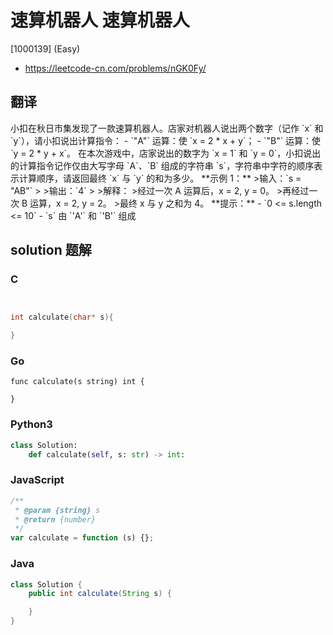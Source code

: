 # 速算机器人 速算机器人

[1000139] (Easy)

- https://leetcode-cn.com/problems/nGK0Fy/

## 翻译

小扣在秋日市集发现了一款速算机器人。店家对机器人说出两个数字（记作 \`x\` 和 \`y\`），请小扣说出计算指令： - \`"A"\` 运算：使 \`x = 2 \* x + y\`； - \`"B"\` 运算：使 \`y = 2 \* y + x\`。 在本次游戏中，店家说出的数字为 \`x = 1\` 和 \`y = 0\`，小扣说出的计算指令记作仅由大写字母 \`A\`、\`B\` 组成的字符串 \`s\`，字符串中字符的顺序表示计算顺序，请返回最终 \`x\` 与 \`y\` 的和为多少。 \*\*示例 1：\*\* >输入：\`s = "AB"\` > >输出：\`4\` > >解释： >经过一次 A 运算后，x = 2, y = 0。 >再经过一次 B 运算，x = 2, y = 2。 >最终 x 与 y 之和为 4。 \*\*提示：\*\* - \`0 <= s.length <= 10\` - \`s\` 由 \`'A'\` 和 \`'B'\` 组成

## solution 题解

### C

```c


int calculate(char* s){

}
```

### Go

```golang
func calculate(s string) int {

}
```

### Python3

```python
class Solution:
    def calculate(self, s: str) -> int:
```

### JavaScript

```javascript
/**
 * @param {string} s
 * @return {number}
 */
var calculate = function (s) {};
```

### Java

```java
class Solution {
    public int calculate(String s) {

    }
}
```
